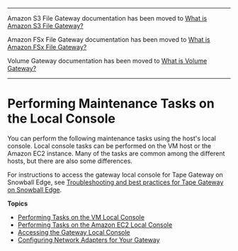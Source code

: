 --------

Amazon S3 File Gateway documentation has been moved to [What is Amazon S3 File Gateway?](https://docs.aws.amazon.com/filegateway/latest/files3/WhatIsStorageGateway.html)

Amazon FSx File Gateway documentation has been moved to [What is Amazon FSx File Gateway?](https://docs.aws.amazon.com/filegateway/latest/filefsxw/WhatIsStorageGateway.html)

Volume Gateway documentation has been moved to [What is Volume Gateway?](https://docs.aws.amazon.com/storagegateway/latest/vgw/WhatIsStorageGateway.html)

--------

# Performing Maintenance Tasks on the Local Console<a name="manage-on-premises"></a>

You can perform the following maintenance tasks using the host's local console\. Local console tasks can be performed on the VM host or the Amazon EC2 instance\. Many of the tasks are common among the different hosts, but there are also some differences\.

For instructions to access the gateway local console for Tape Gateway on Snowball Edge, see [Troubleshooting and best practices for Tape Gateway on Snowball Edge](https://docs.aws.amazon.com/storagegateway/latest/tgw/using-tape-gateway-snowball.html#troubleshooting-best-practices-tape-gateway-snowball)\.

**Topics**
+ [Performing Tasks on the VM Local Console](manage-on-premises-common.md)
+ [Performing Tasks on the Amazon EC2 Local Console](ec2-local-console-common.md)
+ [Accessing the Gateway Local Console](accessing-local-console.md)
+ [Configuring Network Adapters for Your Gateway](configure-multi-nic.md)